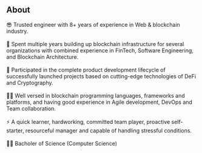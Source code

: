
## About

😎 Trusted engineer with 8+ years of experience in Web & blockchain industry.
<br></br>
🔭 Spent multiple years building up blockchain infrastructure for several organizations with combined experience in FinTech, Software Engineering, and Blockchain Architecture.
<br></br>
🚀 Participated in the complete product development lifecycle of successfully launched projects based on cutting-edge technologies of DeFi and Cryptography.
<br></br>
👨‍💻 Well versed in blockchain programming languages, frameworks and platforms,  and having good experience in Agile development, DevOps and Team collaboration.
<br></br>
⚡ A quick learner, hardworking, committed team player, proactive self-starter, resourceful manager and capable of handling stressful conditions.
<br></br>
👨‍🎓 Bacholer of Science (Computer Science)
<br></br>
